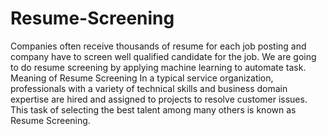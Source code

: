 # Resume-Screening
Companies often receive thousands of resume for each job posting and company have to screen well qualified candidate for the job. We are going to do resume screening by applying machine learning to automate task.  
Meaning of Resume Screening 
In a typical service organization, professionals with a variety of technical skills and business domain expertise are hired and assigned to projects to resolve customer issues. This task of selecting the best talent among many others is known as Resume Screening.

